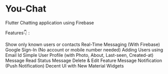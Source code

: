 # You-Chat
Flutter Chatting application using Firebase

Features👇 :

Show only known users or contacts
Real-Time Messaging (With Firebase)
Google Sign-In (No account or mobile number needed)
Adding Users using Email Id
Simple User Profile (with Photo, About, Last-seen, Created-at)
Message Read Status
Message Delete & Edit Feature
Message Notification (Push Notification)
Decent UI with New Material Widgets
